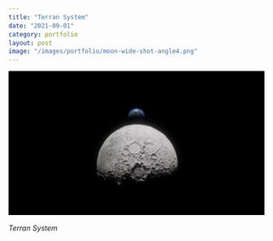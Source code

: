 ```yaml
---
title: "Terran System"
date: "2021-09-01"
category: portfolio
layout: post
image: "/images/portfolio/moon-wide-shot-angle4.png"
---
```


<p align="center">
<span class="image fit"><img src='/images/portfolio/moon-wide-shot-angle4.png' alt="Moon"/></span>
</p>

*Terran System*
